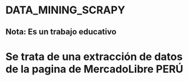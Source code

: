 # DATA_MINING_SCRAPY
## Nota: Es un trabajo educativo
# Se trata de una extracción de datos de la pagina de MercadoLibre PERÚ

